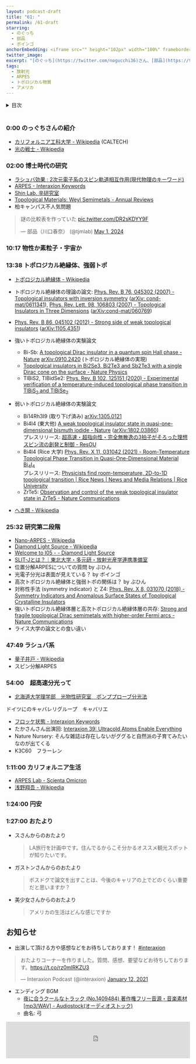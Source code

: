 ```yaml
---
layout: podcast-draft
title: "61: "
permalink: /61-draft
starring:
  - のぐっち
  - 部品
  - ボインゴ
anchorEmbedding: <iframe src="" height="102px" width="100%" frameborder="0" scrolling="no"></iframe>
twitter_image: 
excerpt: "[のぐっち](https://twitter.com/nogucchi36)さん、[部品](https://twitter.com/tjmlab)、[ボインゴ](https://twitter.com/toshakuukan)でXX、XX、カリフォルニア生活などについて話しました。"
tags:
  - 放射光
  - ARPES
  - トポロジカル物質
  - アメリカ
---
```


<details>
<!-- https://github.com/gettalong/kramdown/issues/155#issuecomment-339793629 -->
<summary markdown='span'>目次</summary>
<nav>
  * this unordered seed list will be replaced by toc as unordered list
  {:toc}
<!-- https://stackoverflow.com/a/38419441/11480802 -->
</nav>
</details>
<br>

### 0:00 のっぐちさんの紹介

- [カリフォルニア工科大学 - Wikipedia](https://ja.wikipedia.org/wiki/%E3%82%AB%E3%83%AA%E3%83%95%E3%82%A9%E3%83%AB%E3%83%8B%E3%82%A2%E5%B7%A5%E7%A7%91%E5%A4%A7%E5%AD%A6) (CALTECH)
- [光の戦士 - Wikipedia](https://ja.wikipedia.org/wiki/%E5%85%89%E3%81%AE%E6%88%A6%E5%A3%AB)

### 02:00  博士時代の研究

- [ラシュバ効果 : 2次元電子系のスピン軌道相互作用(現代物理のキーワード)](https://www.jstage.jst.go.jp/article/butsuri/70/8/70_KJ00010008549/_article/-char/ja/)
- [ARPES - Interaxion Keywords](https://interaxion-podcast.github.io/keywords/arpes/)
- [Shin Lab. 辛研究室](https://shin.issp.u-tokyo.ac.jp/)
- [Topological Materials: Weyl Semimetals - Annual Reviews](https://www.annualreviews.org/content/journals/10.1146/annurev-conmatphys-031016-025458)
- 柏キャンパス不人気問題

<blockquote class="twitter-tweet"><p lang="ja" dir="ltr">謎の比較表を作っていた <a href="https://t.co/DR2sKDYY9F">pic.twitter.com/DR2sKDYY9F</a></p>&mdash; 部品（川口春奈） (@tjmlab) <a href="https://twitter.com/tjmlab/status/1785501232460976571?ref_src=twsrc%5Etfw">May 1, 2024</a></blockquote> <script async src="https://platform.twitter.com/widgets.js" charset="utf-8"></script>

### 10:17 物性か素粒子・宇宙か

### 13:38 トポロジカル絶縁体、強弱トポ

- [トポロジカル絶縁体 - Wikipedia](https://ja.wikipedia.org/wiki/%E3%83%88%E3%83%9D%E3%83%AD%E3%82%B8%E3%82%AB%E3%83%AB%E7%B5%B6%E7%B8%81%E4%BD%93)


- トポロジカル絶縁体の理論の論文: [Phys. Rev. B 76, 045302 (2007) - Topological insulators with inversion symmetry](https://journals.aps.org/prb/abstract/10.1103/PhysRevB.76.045302) ([arXiv: cond-mat/0611341](https://arxiv.org/abs/cond-mat/0611341)), [Phys. Rev. Lett. 98, 106803 (2007) - Topological Insulators in Three Dimensions](https://journals.aps.org/prl/abstract/10.1103/PhysRevLett.98.106803) ([arXiv:cond-mat/060769](https://arxiv.org/abs/cond-mat/0607699))
- [Phys. Rev. B 86, 045102 (2012) - Strong side of weak topological insulators](https://journals.aps.org/prb/abstract/10.1103/PhysRevB.86.045102) ([arXiv:1105.4351](https://arxiv.org/abs/1105.4351))

- 強いトポロジカル絶縁体の実験論文
  - Bi-Sb: [A topological Dirac insulator in a quantum spin Hall phase - Nature](https://www.nature.com/articles/nature06843)  [arXiv:0910.2420](https://arxiv.org/abs/0910.2420) (トポロジカル絶縁体の実現)
  - [Topological insulators in Bi2Se3, Bi2Te3 and Sb2Te3 with a single Dirac cone on the surface - Nature Physics](https://www.nature.com/articles/nphys1270)
  - TlBiS2, TlBidSe2:  [Phys. Rev. B 102, 125151 (2020) - Experimental verification of a temperature-induced topological phase transition in ${\mathrm{TlBiS}}_{2}$ and $\mathrm{Tl}\mathrm{Bi}{\mathrm{Se}}_{2}$](https://journals.aps.org/prb/abstract/10.1103/PhysRevB.102.125151)
- 弱いトポロジカル絶縁体の実験論文
  - Bi14Rh3I9 (取り下げ済み) [arXiv:1305.0121](https://arxiv.org/abs/1305.0121)
  - Bi4I4 (東大他) [A weak topological insulator state in quasi-one-dimensional bismuth iodide - Nature](https://www.nature.com/articles/s41586-019-0927-7) ([arXiv:1802.03860](https://arxiv.org/abs/1802.03860))  
    プレスリリース: [超高速・超指向性・完全無散逸の3拍子がそろった理想スピン流の創発と制御 - ResOU](https://resou.osaka-u.ac.jp/ja/research/2019/20190212_1)
  - Bi4I4 (Rice 大学) [Phys. Rev. X 11, 031042 (2021) - Room-Temperature Topological Phase Transition in Quasi-One-Dimensional Material ${\mathrm{B}\mathrm{i}}_{\mathrm{4}}{\mathrm{I}}_{\mathrm{4}}$](https://journals.aps.org/prx/abstract/10.1103/PhysRevX.11.031042)  
    プレスリリース: [Physicists find room-temperature, 2D-to-1D topological transition | Rice News | News and Media Relations | Rice University](https://news.rice.edu/news/2021/physicists-find-room-temperature-2d-1d-topological-transition)
  - ZrTe5: [Observation and control of the weak topological insulator state in ZrTe5 - Nature Communications](https://www.nature.com/articles/s41467-020-20564-8)
- [へき開 - Wikipedia](https://ja.wikipedia.org/wiki/%E3%81%B8%E3%81%8D%E9%96%8B)

### 25:32 研究第二段階

- [Nano-ARPES - Wikipedia](https://en.wikipedia.org/wiki/Nano-ARPES)
- [Diamond Light Source - Wikipedia](https://en.wikipedia.org/wiki/Diamond_Light_Source)
- [Welcome to I05 - - Diamond Light Source](https://www.diamond.ac.uk/Instruments/Structures-and-Surfaces/I05.html)
- [SLIT-Jとは？｜東北大学・多元研・放射光産学連携準備室](http://www.slitj.tagen.tohoku.ac.jp/outline/measurement_tech.html)
- 位置分解ARPESについての質問 by ぶひん
- 光電子分光は表面が見えている？ by ボインゴ
- 高次トポロジカル絶縁体と強弱トポの関係は？ by ぶひん
- 対称性手法 (symmetry indicator) と Z4: [Phys. Rev. X 8, 031070 (2018) - Symmetry Indicators and Anomalous Surface States of Topological Crystalline Insulators](https://journals.aps.org/prx/abstract/10.1103/PhysRevX.8.031070)
- 強いトポロジカル絶縁体層と高次トポロジカル絶縁体層の共存: [Strong and fragile topological Dirac semimetals with higher-order Fermi arcs - Nature Communications](https://www.nature.com/articles/s41467-020-14443-5)
- ライス大学の論文との食い違い

### 47:49 ラシュバ系

- [量子井戸 - Wikipedia](https://ja.wikipedia.org/wiki/%E9%87%8F%E5%AD%90%E4%BA%95%E6%88%B8)
- スピン分解ARPES

### 54:00　超高速分光って

- [北海道大学理学部　光物性研究室　ポンププローブ分光法](https://phys.sci.hokudai.ac.jp/LABS/hikari/pump/pump.html)

ドイツにのキャバレリグループ　キャバリエ

- [フロッケ状態 - Interaxion Keywords](https://interaxion-podcast.github.io/keywords/floquet-state/)
- たかさんさん出演回: [Interaxion 39: Ultracold Atoms Enable Everything](https://interaxion-podcast.github.io/39)
- Nature Nursery: そんな雑誌は存在しないがググると自然派の子育てみたいなのが出てくる
- K3C60　フラーレン

### 1:11:00 カリフォルニア生活

- [ARPES Lab - Scienta Omicron](https://scientaomicron.com/en/products-solutions/electron-spectroscopy/ARPES-Lab)
- [浅野翔吾 - Wikipedia](https://ja.wikipedia.org/wiki/%E6%B5%85%E9%87%8E%E7%BF%94%E5%90%BE)

### 1:24:00 円安

### 1:27:00 おたより

- スさんからのおたより
  >LA旅行を計画中です。住んでるからこそ分かるオススメ観光スポットが知りたいです。
- ガストンさんからのおたより
  >ポスドクで論文を出すことは、今後のキャリアの上でどのくらい重要だと思いますか？
- 美少女さんからのおたより
  >アメリカの生活はどんな感じですか

## お知らせ

- 出演して頂ける方や感想などをお待ちしております！ [#interaxion](https://twitter.com/hashtag/interaxion)

<blockquote class="twitter-tweet tw-align-center"><p lang="ja" dir="ltr">おたよりコーナーを作りました。質問、感想、要望などお待ちしております。<a href="https://t.co/rz0mlRKZU3">https://t.co/rz0mlRKZU3</a></p>— Interaxion Podcast (@interaxion) <a href="https://twitter.com/interaxion/status/1348936492488421378?ref_src=twsrc%5Etfw">January 12, 2021</a>
</blockquote> <script async src="https://platform.twitter.com/widgets.js" charset="utf-8"></script>

- エンディング BGM
  - [夜に合うクールなトラック (No.1409484) 著作権フリー音源・音楽素材 [mp3/WAV] - Audiostock(オーディオストック)](https://audiostock.jp/audio/1409484)
  - 曲名: 弓

<iframe width="100%" height="100" scrolling="no" frameborder="no" src="https://audiostock.jp/embed?id=1409484"></iframe>
